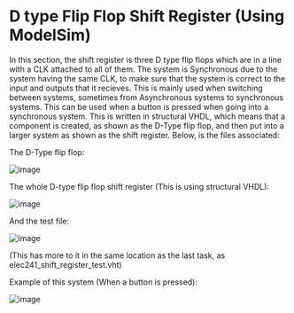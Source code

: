 # D type Flip Flop Shift Register (Using ModelSim)

In this section, the shift register is three D type flip flops which are in a line with a CLK attached to all of them. The system is Synchronous due to the system having the same
CLK, to make sure that the system is correct to the input and outputs that it recieves. This is mainly used when switching between systems, sometimes from Asynchronous systems to 
synchronous systems. This can be used when a button is pressed when going into a synchronous system. This is written in structural VHDL, which means that a component is created,
as shown as the D-Type flip flop, and then put into a larger system as shown as the shift register. Below, is the files associated:

The D-Type flip flop:

![image](https://user-images.githubusercontent.com/49998052/110129585-066e0b00-7dc0-11eb-9b40-d1bc7f77b836.png)

The whole D-type flip flop shift register (This is using structural VHDL):

![image](https://user-images.githubusercontent.com/49998052/110129805-43d29880-7dc0-11eb-876a-56fea2b895e6.png)

And the test file:

![image](https://user-images.githubusercontent.com/49998052/110129924-65338480-7dc0-11eb-852e-4ce19ccc8bb3.png)

(This has more to it in the same location as the last task, as elec241_shift_register_test.vht)

Example of this system (When a button is pressed):

![image](https://user-images.githubusercontent.com/49998052/110130124-9ad86d80-7dc0-11eb-8a50-02ab4d869277.png)
